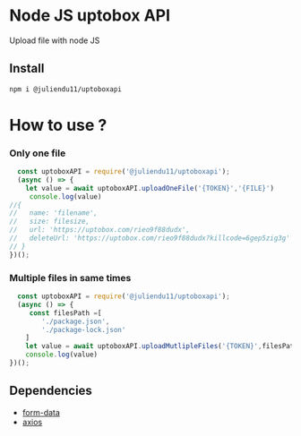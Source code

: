 # Node JS uptobox API

Upload file with node JS

## Install

```bash
npm i @juliendu11/uptoboxapi
```


# How to use ?

### Only one file

````javascript
  const uptoboxAPI = require('@juliendu11/uptoboxapi');
  (async () => {
    let value = await uptoboxAPI.uploadOneFile('{TOKEN}','{FILE}')
     console.log(value)
//{
//   name: 'filename',
//   size: filesize,
//   url: 'https://uptobox.com/rieo9f88dudx',
//   deleteUrl: 'https://uptobox.com/rieo9f88dudx?killcode=6gep5zig3g'
// }
})();
````

### Multiple files in same times

````javascript
  const uptoboxAPI = require('@juliendu11/uptoboxapi');
  (async () => {
     const filesPath =[
        './package.json',
        './package-lock.json'
    ]
    let value = await uptoboxAPI.uploadMutlipleFiles('{TOKEN}',filesPath)
    console.log(value)
})();
````

## Dependencies

- [form-data](https://www.npmjs.com/package/form-data)
- [axios](https://www.npmjs.com/package/axios)
